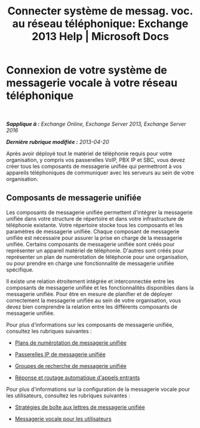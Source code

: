 ﻿---
title: 'Connecter système de messag. voc. au réseau téléphonique: Exchange 2013 Help | Microsoft Docs'
TOCTitle: Connexion de votre système de messagerie vocale à votre réseau téléphonique
ms:assetid: b606b49d-5bd3-4321-ae77-99fa4604c875
ms:mtpsurl: https://technet.microsoft.com/fr-fr/library/JJ673554(v=EXCHG.150)
ms:contentKeyID: 50479043
ms.date: 04/24/2018
mtps_version: v=EXCHG.150
ms.translationtype: HT
---

# Connexion de votre système de messagerie vocale à votre réseau téléphonique

 

_**Sapplique à :** Exchange Online, Exchange Server 2013, Exchange Server 2016_

_**Dernière rubrique modifiée :** 2013-04-20_

Après avoir déployé tout le matériel de téléphonie requis pour votre organisation, y compris vos passerelles VoIP, PBX IP et SBC, vous devez créer tous les composants de messagerie unifiée qui permettront à vos appareils téléphoniques de communiquer avec les serveurs au sein de votre organisation.

## Composants de messagerie unifiée

Les composants de messagerie unifiée permettent d'intégrer la messagerie unifiée dans votre structure de répertoire et dans votre infrastructure de téléphonie existante. Votre répertoire stocke tous les composants et les paramètres de messagerie unifiée. Chaque composant de messagerie unifiée est nécessaire pour assurer la prise en charge de la messagerie unifiée. Certains composants de messagerie unifiée sont créés pour représenter un appareil matériel de téléphonie. D'autres sont créés pour représenter un plan de numérotation de téléphonie pour une organisation, ou pour prendre en charge une fonctionnalité de messagerie unifiée spécifique.

Il existe une relation étroitement intégrée et interconnectée entre les composants de messagerie unifiée et les fonctionnalités disponibles dans la messagerie unifiée. Pour être en mesure de planifier et de déployer correctement la messagerie unifiée au sein de votre organisation, vous devez bien comprendre la relation entre les différents composants de messagerie unifiée.

Pour plus d'informations sur les composants de messagerie unifiée, consultez les rubriques suivantes :

  - [Plans de numérotation de messagerie unifiée](um-dial-plans-exchange-2013-help.md)

  - [Passerelles IP de messagerie unifiée](um-ip-gateways-exchange-2013-help.md)

  - [Groupes de recherche de messagerie unifiée](um-hunt-groups-exchange-2013-help.md)

  - [Réponse et routage automatique d'appels entrants](automatically-answer-and-route-incoming-calls-exchange-2013-help.md)

Pour plus d'informations sur la configuration de la messagerie vocale pour les utilisateurs, consultez les rubriques suivantes :

  - [Stratégies de boîte aux lettres de messagerie unifiée](um-mailbox-policies-exchange-2013-help.md)

  - [Messagerie vocale pour les utilisateurs](voice-mail-for-users-exchange-2013-help.md)

